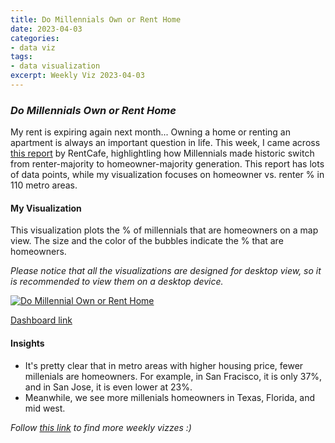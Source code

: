 ```yaml
---
title: Do Millennials Own or Rent Home
date: 2023-04-03
categories:
- data viz
tags:
- data visualization
excerpt: Weekly Viz 2023-04-03
---
```


### *Do Millennials Own or Rent Home*

My rent is expiring again next month... Owning a home or renting an apartment is always an important question in life. This week, I came across [this report](https://www.rentcafe.com/blog/rental-market/market-snapshots/millennials-switch-renter-to-owner-majority/) by RentCafe, highlightling how Millennials made historic switch from renter-majority to homeowner-majority generation. This report has lots of data points, while my visualization focuses on homeowner vs. renter % in 110 metro areas.   

#### My Visualization

This visualization plots the % of millennials that are homeowners on a map view. The size and the color of the bubbles indicate the % that are homeowners.  

*Please notice that all the visualizations are designed for desktop view, so it is recommended to view them on a desktop device.*  

<div class='tableauPlaceholder' id='viz1680582228871' style='position: relative'>
  <noscript><a href='#'>
    <img alt='Do Millennial Own or Rent Home ' src='https:&#47;&#47;public.tableau.com&#47;static&#47;images&#47;N4&#47;N4887Z4M3&#47;1_rss.png' style='border: none' />
    </a></noscript>
  <object class='tableauViz'  style='display:none;'>
    <param name='host_url' value='https%3A%2F%2Fpublic.tableau.com%2F' />
    <param name='embed_code_version' value='3' />
    <param name='path' value='shared&#47;N4887Z4M3' />
    <param name='toolbar' value='yes' />
    <param name='static_image' value='https:&#47;&#47;public.tableau.com&#47;static&#47;images&#47;N4&#47;N4887Z4M3&#47;1.png' /> 
    <param name='animate_transition' value='yes' />
    <param name='display_static_image' value='yes' />
    <param name='display_spinner' value='yes' />
    <param name='display_overlay' value='yes' />
    <param name='display_count' value='yes' />
    <param name='language' value='en-US' />
    <param name='filter' value='publish=yes' />
  </object></div>          
  <script type='text/javascript'>           
  var divElement = document.getElementById('viz1680582228871');         
  var vizElement = divElement.getElementsByTagName('object')[0];             
  if ( divElement.offsetWidth > 800 ) { vizElement.style.width='800px';vizElement.style.height='627px';} else if ( divElement.offsetWidth > 500 ) { vizElement.style.width='800px';vizElement.style.height='627px';} else { vizElement.style.width='100%';vizElement.style.height='727px';}    
  var scriptElement = document.createElement('script');         
  scriptElement.src = 'https://public.tableau.com/javascripts/api/viz_v1.js';       
  vizElement.parentNode.insertBefore(scriptElement, vizElement);          
</script>  

[Dashboard link](https://public.tableau.com/views/20230403DoMillennialOwnorRentHome/DoMillennialOwnorRentHome?:language=en-US&:display_count=n&:origin=viz_share_link)
  
#### Insights
* It's pretty clear that in metro areas with higher housing price, fewer millenials are homeowners. For example, in San Fracisco, it is only 37%, and in San Jose, it is even lower at 23%.  
* Meanwhile, we see more millenials homeowners in Texas, Florida, and mid west.  
    
*Follow [this link](https://yudong-94.github.io/personal-website/project/WeeklyViz2023/) to find more weekly vizzes :)*
